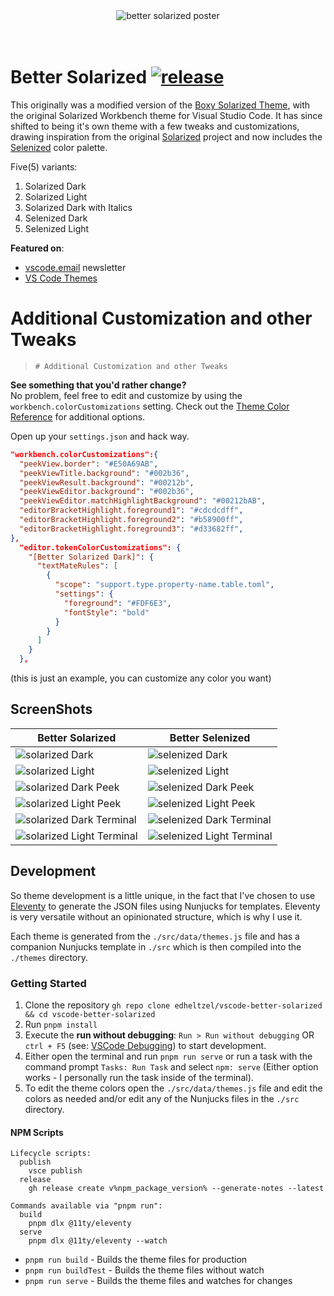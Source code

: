 <div align="center">
<img src="https://raw.github.com/ginfuru/vscode-better-solarized-dark/master/images/better-solarized-theme-poster.jpg" alt="better solarized poster">
</div>
<br><br>

# Better Solarized [![release](https://img.shields.io/github/release/edheltzel/vscode-better-solarized.svg?style=for-the-badge&logo=github&logoColor=white&colorA=101119&colorB=073642)](https://github.com/edheltzel/flightdeck/releases/latest)

This originally was a modified version of the
[Boxy Solarized Theme](https://github.com/ihodev/sublime-boxy), with the
original Solarized Workbench theme for Visual Studio Code. It has since shifted
to being it's own theme with a few tweaks and customizations, drawing
inspiration from the original
[Solarized](https://github.com/altercation/solarized) project and now includes
the
[Selenized](https://github.com/jan-warchol/selenized/blob/master/whats-wrong-with-solarized.md)
color palette.

Five(5) variants:

1. Solarized Dark
2. Solarized Light
3. Solarized Dark with Italics
4. Selenized Dark
5. Selenized Light

**Featured on**:

- [vscode.email](https://mailchi.mp/vscode/80?e=b9d3c8f738) newsletter
- [VS Code Themes](https://vscodethemes.com/e/ginfuru.ginfuru-better-solarized-dark-theme/better-selenized-dark?language=javascript)

# Additional Customization and other Tweaks

> `# Additional Customization and other Tweaks`

**See something that you'd rather change?**<br> No problem, feel free to edit
and customize by using the `workbench.colorCustomizations` setting. Check out
the
[Theme Color Reference](https://code.visualstudio.com/docs/getstarted/theme-color-reference)
for additional options.

Open up your `settings.json` and hack way.

```json
"workbench.colorCustomizations":{
  "peekView.border": "#E50A69AB",
  "peekViewTitle.background": "#002b36",
  "peekViewResult.background": "#00212b",
  "peekViewEditor.background": "#002b36",
  "peekViewEditor.matchHighlightBackground": "#00212bAB",
  "editorBracketHighlight.foreground1": "#cdcdcdff",
  "editorBracketHighlight.foreground2": "#b58900ff",
  "editorBracketHighlight.foreground3": "#d33682ff",
},
  "editor.tokenColorCustomizations": {
    "[Better Solarized Dark]": {
      "textMateRules": [
        {
          "scope": "support.type.property-name.table.toml",
          "settings": {
            "foreground": "#FDF6E3",
            "fontStyle": "bold"
          }
        }
      ]
    }
  },
```

(this is just an example, you can customize any color you want)

## ScreenShots

| Better Solarized                                                                                                                       | Better Selenized                                                                                                                       |
| -------------------------------------------------------------------------------------------------------------------------------------- | -------------------------------------------------------------------------------------------------------------------------------------- |
| ![solarized Dark](https://raw.github.com/ginfuru/vscode-better-solarized-dark/master/images/better-solarized-dark.png)                 | ![selenized Dark](https://raw.github.com/ginfuru/vscode-better-solarized-dark/master/images/better-selenized-dark.png)                 |
| ![solarized Light](https://raw.github.com/ginfuru/vscode-better-solarized-dark/master/images/better-solarized-light.png)               | ![selenized Light](https://raw.github.com/ginfuru/vscode-better-solarized-dark/master/images/better-selenized-light.png)               |
| ![solarized Dark Peek](https://raw.github.com/ginfuru/vscode-better-solarized-dark/master/images/better-solarized-dark-peek.png)       | ![selenized Dark Peek](https://raw.github.com/ginfuru/vscode-better-solarized-dark/master/images/better-selenized-dark-peek.png)       |
| ![solarized Light Peek](https://raw.github.com/ginfuru/vscode-better-solarized-dark/master/images/better-solarized-light-peek.png)     | ![selenized Light Peek](https://raw.github.com/ginfuru/vscode-better-solarized-dark/master/images/better-selenized-light-peek.png)     |
| ![solarized Dark Terminal](https://raw.github.com/ginfuru/vscode-better-solarized-dark/master/images/better-solarized-dark-term.png)   | ![selenized Dark Terminal](https://raw.github.com/ginfuru/vscode-better-solarized-dark/master/images/better-selenized-dark-term.png)   |
| ![solarized Light Terminal](https://raw.github.com/ginfuru/vscode-better-solarized-dark/master/images/better-solarized-light-term.png) | ![selenized Light Terminal](https://raw.github.com/ginfuru/vscode-better-solarized-dark/master/images/better-selenized-light-term.png) |


## Development

So theme development is a little unique, in the fact that I've chosen to use [Eleventy](https://11ty.dev) to generate the JSON files using Nunjucks for templates. Eleventy is very versatile without an opinionated structure, which is why I use it.

Each theme is generated from the `./src/data/themes.js` file and has a companion Nunjucks template in `./src` which is then compiled into the `./themes` directory.

### Getting Started
1. Clone the repository `gh repo clone edheltzel/vscode-better-solarized && cd vscode-better-solarized`
2. Run `pnpm install`
3. Execute the **run without debugging**: `Run > Run without debugging` OR `ctrl + F5` (see: [VSCode Debugging](https://code.visualstudio.com/Docs/editor/debugging#_run-mode)) to start development.
4. Either open the terminal and run `pnpm run serve` or run a task with the command prompt `Tasks: Run Task` and select `npm: serve` (Either option works - I personally run the task inside of the terminal).
5. To edit the theme colors open the `./src/data/themes.js` file and edit the colors as needed and/or edit any of the Nunjucks files in the `./src` directory.


#### NPM Scripts

```shell
Lifecycle scripts:
  publish
    vsce publish
  release
    gh release create v%npm_package_version% --generate-notes --latest

Commands available via "pnpm run":
  build
    pnpm dlx @11ty/eleventy
  serve
    pnpm dlx @11ty/eleventy --watch
```

- `pnpm run build` - Builds the theme files for production
- `pnpm run buildTest` - Builds the theme files without watch
- `pnpm run serve` - Builds the theme files and watches for changes
